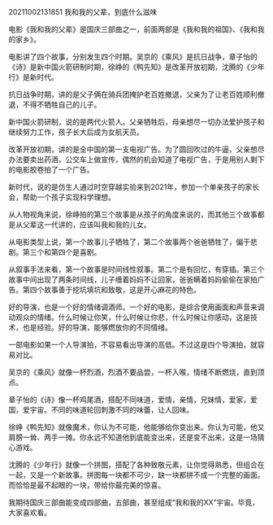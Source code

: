 20211002131851 我和我的父辈，到底什么滋味

电影《我和我的父辈》是国庆三部曲之一，前面两部是《我和我的祖国》、《我和我的家乡》。

电影讲了四个故事，分别发生四个时期。吴京的《乘风》是抗日战争，章子怡的《诗》是新中国火箭研制时期，徐峥的《鸭先知》是改革开放初期，沈腾的《少年行》是新时代。

抗日战争时期，讲的是父子俩在骑兵团掩护老百姓撤退，父亲为了让老百姓顺利撤退，不得不牺牲自己的儿子。

新中国火箭研制，说的是两代火箭人。父亲牺牲后，母亲想尽一切办法爱护孩子和继续努力工作，孩子长大后成为女航天员。

改革开放初期，讲的是全中国的第一支电视广告。为了圆回吹过的牛逼，父亲想尽办法要卖出药酒，公交车上做宣传，偶然的机会知道了电视广告，于是用别人剩下的电影胶卷拍了一个广告。

新时代，说的是仿生人通过时空穿越实验来到2021年，参加一个单亲孩子的家长会，帮助一个孩子实现科学理想。

从人物视角来说，徐峥拍的第三个故事是从孩子的角度来说的，而其他三个故事都是从父辈这一代讲的，应该叫我和我的儿女。

从电影类型上说，第一个故事儿子牺牲了，第二个故事两个爸爸牺牲了，偏于悲剧。第三个和第四个是喜剧。

从叙事手法来看，第一个故事是时间线性叙事。第二个是有回忆，有穿插。第三个故事中间出现了两条时间线，儿子缠着妈妈不让回家，爸爸瞒着妈妈偷偷在家拍广告。第四个故事善于挖坑填坑和致敬，这是开心麻花的特色。

好的导演，也是一个好的情绪调酒师。一个好的电影，是综合使用画面和声音来调动观众的情绪。什么时候让你笑，什么时候让你悲，什么时候让你感动，这是技术，也是经验。好的导演，能够燃放你的不同情绪。

一部电影如果一个人导演拍，不容易看出导演的高低。不过这是四个导演拍，就容易对比。

吴京的《乘风》就像一杯烈酒，烈酒不要品尝，一杯入喉，情绪不断燃烧，直到顶点。

章子怡的《诗》像一杯鸡尾酒，搭配不同味道，爱情，亲情，兄妹情，爱家，爱国，爱宇宙。不同的味道轮回刺激不同的味蕾，让人回味。

徐峥《鸭先知》就像魔术，你认为不可能，他能够给你变出来。你认为可能，他又肩膀一耸、两手一摊。你永远不知道他到底能变出来，还是变不出来，这是一场猜心游戏。

沈腾的《少年行》就像一个拼图，搭配了各种致敬元素，让你觉得熟悉，但组合在一起，又是一个新故事。拼图每一块都不可少，缺一块都拼不成一个完整的画面。而恰恰是最不起眼的一块，带给你最完美的惊喜。

我期待国庆三部曲能变成四部曲，五部曲，甚至组成“我和我的XX”宇宙。毕竟，大家喜欢看。